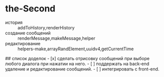 # the-Second
<dl>
 <dt>история</dt>
 <dd>addToHistory,renderHistory</dd>

 <dt>создание сообщений</dt>
 <dd>renderMessage,makeMessage,helper</dd>

 <dt>редактирование</dt>
 <dd>helpers-make,arrayRandElement,uuidv4,getСurrentTime</dd>
</dl>
 ## список доделок 
- [x] сделать отрисовку сообщений при выборе любого диалога при нажатии на него.
- [ ] поддержать на back-end удаление и редактирование сообщений.
- [ ] интегрировать с front-end.

